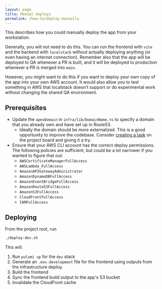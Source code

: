 ```yaml
---
layout: page
title: Manual deploys
permalink: /how-to/deploy-manually
---
```


This describes how you could manually deploy the app from your workstation.

Generally, you will not need to do this. You can run the frontend with `vite` and the backend with `localstack` without actually deploying anything (or even having an internet connection). Remember also that the app will be deployed to QA whenever a PR is built, and it will be deployed to production whenever a PR is merged into `main`.

However, you might want to do this if you want to deploy your own copy of the app into your own AWS account. It would also allow you to test something in AWS that localstack doesn't support or do experimental work without changing the shared QA environment.

## Prerequisites

- Update the `apexDomain` in `infra/lib/DomainName.ts` to specify a domain that you already own and have set up in Route53.
  - Ideally the domain should be more externalized. This is a good opportunity to improve the codebase. Consider [creating a task](https://github.com/skill-collectors/guesstimator/issues/new?assignees=&labels=&template=new-task.md&title=Externalize%20domain) on the project board and giving it a try.
- Ensure that your AWS CLI account has the correct deploy permissions. The following policies are sufficient, but could be a lot narrower if you wanted to figure that out:
  - `AWSCertificateManagerFullAccess`
  - `AWSLambda_FullAccess `
  - `AmazonAPIGatewayAdministrator`
  - `AmazonDynamoDBFullAccess`
  - `AmazonEventBridgeFullAccess`
  - `AmazonRoute53FullAccess`
  - `AmazonS3FullAccess`
  - `CloudFrontFullAccess`
  - `IAMFullAccess`

## Deploying

From the project root, run

```sh
./deploy-dev.sh
```

This will:

1. Run `pulumi up` for the `dev` stack
2. Generate an `.env.development` file for the frontend using outputs from the infrastructure deploy.
3. Build the frontend
4. Sync the frontend build output to the app's S3 bucket
5. Invalidate the CloudFront cache
